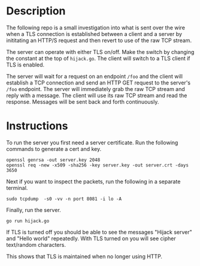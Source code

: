 # Description

The following repo is a small investigation into what is sent over the wire when a TLS connection is established between a client and a server by inititating an HTTP/S request and then revert to use of the raw TCP stream.

The server can operate with either TLS on/off. Make the switch by changing the constant at the top of `hijack.go`.
The client will switch to a TLS client if TLS is enabled.

The server will wait for a request on an endpoint `/foo` and the client will establish a TCP connection and send an HTTP GET request to the server's `/foo` endpoint. The server will immediately grab the raw TCP stream and reply with a message. The client will use its raw TCP stream and read the response. Messages will be sent back and forth continuously.

# Instructions

To run the server you first need a server certificate. Run the following commands to generate a cert and key.

```
openssl genrsa -out server.key 2048
openssl req -new -x509 -sha256 -key server.key -out server.crt -days 3650
```

Next if you want to inspect the packets, run the following in a separate terminal.

```
sudo tcpdump  -s0 -vv -n port 8081 -i lo -A
```

Finally, run the server.

```
go run hijack.go
```

If TLS is turned off you should be able to see the messages "Hijack server" and "Hello world" repeatedly. With TLS turned on you will see cipher text/random characters.

This shows that TLS is maintained when no longer using HTTP.